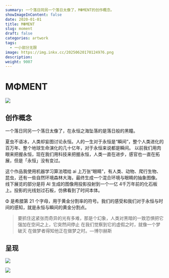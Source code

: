 ```yaml
---
summary: 一个落日同另一个落日太像了，MΦMENT的创作概念。
showImageInContent: false
date: 2020-01-01
title: MΦMENT
slug: moment
draft: false
categories: artwork
tags:
  - 一小部分无限
image: https://img.inkx.cc/20250620170124976.png
description:
weight: 9007
---
```

# MΦMENT
![](https://img.inkx.cc/20250620170124976.png)

## 创作概念

一个落日同另一个落日太像了，在永恒之海坠落的是落日般的黑瞳。

夏虫不语冰，人类却妄图讨论永恒。人的一生对于永恒是“瞬间”，整个人类进化的百万年、整个地球生命演化的几十亿年，对于永恒来说都是瞬间。
以前我们用肉眼来把握永恒，现在我们用科技来把握永恒，人类一直在进步，感官也一直在拓展，但是「永恒」没有变过。

这个作品我使用机器学习算法喂给 ai 上万张“眼睛”，有人类、动物、爬行生物、昆虫，还有一些自然环境森林大海，最终生成一个混合环境与眼睛的抽象图像。
线下展览的部分是将 AI 生成的图像用投影投射到一个一亿 4千万年前的化石板上。投影的光线划过石板，仿佛看到了时间本体。

Φ 是希腊第 21 个字母，用于黄金分割率的符号。我们的感受和我们对于永恒与时间的感知，就是永恒与瞬间的黄金分割点。

>要抓住这紧张而奇异的光有多难，那是个幻象，人类对黑暗的一致恐惧把它强加在空间之上，它突然间停止 在我们觉察到它的虚假之时，就像一个梦破灭 在做梦者得知他正在做梦之时。—博尔赫斯

## 呈现

![](https://img.inkx.cc/20250620170404562.png)

![](https://img.inkx.cc/20250620170434685.png)

